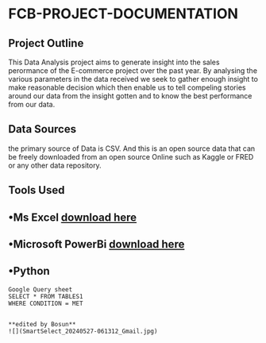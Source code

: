 # FCB-PROJECT-DOCUMENTATION
## Project Outline 
This Data Analysis project aims to generate insight into the sales perormance of the E-commerce project over the past year. By analysing the various parameters in the data received we seek to gather enough insight to make reasonable decision which then enable us to tell compeling stories around our data from the insight gotten and to know the best performance from our data.
## Data Sources
the primary source of Data is CSV. And this is an open source data that can be freely downloaded from an open source Online such as Kaggle or FRED or any other data repository.
## Tools Used
•Ms Excel [download here](www.microsoft.com)
---
•Microsoft PowerBi [download here](www.microsoft.com/en-us/power-platform/products/power-bi)
---
•Python
---
```
Google Query sheet
SELECT * FROM TABLES1
WHERE CONDITION = MET


**edited by Bosun**
![](SmartSelect_20240527-061312_Gmail.jpg)
```
